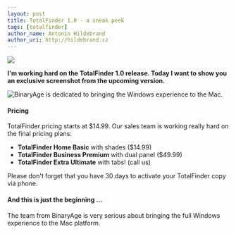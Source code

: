 ```yaml
---
layout: post
title: TotalFinder 1.0 - a sneak peek
tags: [totalfinder]
author_name: Antonin Hildebrand
author_uri: http://hildebrand.cz
---
```


<img src="{{site.url}}/shared/img/icons/totalfinder-64.png" class="intro-icon"/>

**I'm working hard on the TotalFinder 1.0 release. Today I want to show you an exclusive screenshot from the upcoming version.**

<img class="clear blog-image-full-border" src="{{site.url}}/images/totalfinder-sneak-peek-10.png" title="BinaryAge is dedicated to bringing the Windows experience to the Mac.">

#### Pricing

TotalFinder pricing starts at $14.99. Our sales team is working really hard on the final pricing plans:

* **TotalFinder Home Basic** with shades ($14.99)
* **TotalFinder Business Premium** with dual panel ($49.99)
* **TotalFinder Extra Ultimate** with tabs! (call us)

Please don't forget that you have 30 days to activate your TotalFinder copy via phone.

#### And this is just the beginning ...

The team from BinaryAge is very serious about bringing the full Windows experience to the Mac platform.